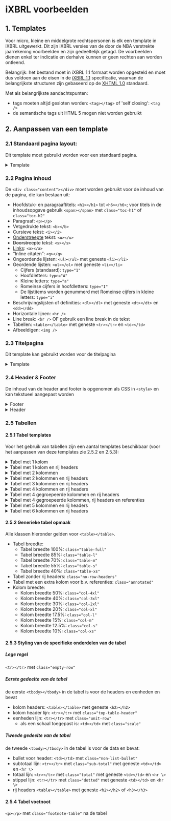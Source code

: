 # iXBRL voorbeelden

## 1. Templates

Voor micro, kleine en middelgrote rechtspersonen is elk een template in iXBRL uitgewerkt.
Dit zijn iXBRL versies van de door de NBA verstrekte jaarrekening voorbeelden en zijn gedeeltelijk getagd.
De voorbeelden dienen enkel ter indicatie en derhalve kunnen er geen rechten aan worden ontleend.

Belangrijk: het bestand moet in iXBRL 1.1 formaat worden opgesteld en moet dus voldoen aan de eisen in de [iXBRL 1.1](https://specifications.xbrl.org/work-product-index-inline-xbrl-inline-xbrl-1.1.html) specificatie, waarvan de belangrijkste structuren zijn gebaseerd op de [XHTML 1.0](https://www.w3.org/TR/xhtml1) standaard. 

Met als belangrijkste aandachtspunten:
- tags moeten altijd gesloten worden: `<tag></tag>` of 'self closing': `<tag />`
- de semantische tags uit HTML 5 mogen niet worden gebruikt

## 2. Aanpassen van een template

### 2.1 Standaard pagina layout:

Dit template moet gebruikt worden voor een standaard pagina.

<details>
<summary>Template</summary>

```html
<div class="page">
  <div class="header">
    <div class="header-content"></div>
    <div class="header-line"></div>
  </div>
  <div class="content">
  </div>
  <div class="footer">
    <div class="footer-content"></div>
    <div class="footer-page-number"></div>
  </div>
</div>
```

</details>

### 2.2 Pagina inhoud

De `<div class="content"></div>` moet worden gebruikt voor de inhoud van de pagina, die kan bestaan uit:
- Hoofdstuk- en paragraaftitels: `<h1></h1>` tot `<h6></h6>`; voor titels in de inhoudsopgave gebruik `<span></span>` met `class="toc-h1"` of `class="toc-h2"`
- Paragraaf: `<p></p>`
- Vetgedrukte tekst: `<b></b>`
- Cursieve tekst: `<i></i>`
- <ins>Onderstreepte</ins> tekst: `<u></u>`
- <s>Doorstreepte</s> tekst: `<s></s>`
- [Links](): `<a></a>`
- <q>Inline citaten</q>: `<q></q>`
- Ongeordende lijsten: `<ul></ul>` met geneste `<li></li>`
- Geordende lijsten: `<ol></ol>` met geneste `<li></li>`
  - Cijfers (standaard): `type="1"`
  - Hoofdletters: `type="A"`
  - Kleine letters: `type="a"`
  - Romeinse cijfers in hoofdletters: `type="I"`
  - De lijstitems worden genummerd met Romeinse cijfers in kleine letters: `type="i"`
- Beschrijvingslijsten of definities: `<dl></dl>` met geneste `<dt></dt>` en `<dd></dd>`
- Horizontale lijnen: `<hr />`
- Line break: `<br />` OF gebruik een line break in de tekst
- Tabellen: `<table></table>` met geneste `<tr></tr>` en `<td></td>`
- Afbeeldigen: `<img />`

### 2.3 Titelpagina

Dit template kan gebruikt worden voor de titelpagina
<details><summary>Template</summary>

```html
<div class="page">
  <div class="header">
    <div class="header-content"></div>
    <div class="header-line"></div>
  </div>
  <div class="content">
    <div class="title">
      <div class="title-line"></div>
      <div class="title-content">
        <div class="first-page-title">Voorbeeld rapport 2022</div>
        <div class="first-page-subtitle">De Middelgrote B.V.</div>
        <div class="first-page-subtitle">Statutaire vestigingsplaats</div>
      </div>
    </div>
    <div class="date">
      <div class="date-line"></div>
      <div class="date-content">
        <p>d.d. maand 2024
          Kamer van Koophandel nr. 12345678
          Vastgesteld door de algemene vergadering op 19 maart 2023
        </p>
      </div>
    </div>
  </div>
  <div class="footer">
    <div class="footer-content"></div>
    <div class="footer-page-number"></div>
  </div>
</div>
```

</details>

### 2.4 Header & Footer

De inhoud van de header and footer is opgenomen als CSS in `<style>` en kan tekstueel aangepast worden

<details><summary>Footer</summary>

```css
.footer-content::after {
  content: "De ...... B.V., Statutaire vestigingsplaats";
}
```
```css
.page:nth-child(n+3) .footer-page-number::after {
  content: "Pagina " counter(page) " van ...";
}
```

</details>
<details><summary>Header</summary>

#### Header:

```css
.header-content::after {
  content: "Samenstellingsverklaring afgegeven d.d. ......";
}
```

</details>

### 2.5 Tabellen

#### 2.5.1 Tabel templates

Voor het gebruik van tabellen zijn een aantal templates beschikbaar (voor het aanpassen van deze templates zie 2.5.2 en 2.5.3):

<details>
<summary>Tabel met 1 kolom</summary>

```html
<table class="table-full">
  <colgroup>
    <col />
  </colgroup>
  <tbody>
    <tr>
      <td>
        <h2>kolom header</h2>
      </td>
    </tr>
    <tr class="empty-row top-table-header">
      <td>
        <hr />
      </td>
    </tr>
  </tbody>
  <tbody>
    <tr class="empty-row">
      <td></td>
    </tr>
    <tr>
      <td>rij</td>
    </tr>
  </tbody>
</table>
```

</details>
<details>
<summary>Tabel met 1 kolom en rij headers</summary>

```html
<table class="table-full col-m">
  <colgroup>
    <col />
    <col />
  </colgroup>
  <tbody>
    <tr>
      <td></td>
      <td>
        <h2>kolom header</h2>
      </td>
    </tr>
    <tr class="empty-row top-table-header">
      <td></td>
      <td>
        <hr />
      </td>
    </tr>
    <tr class="unit-row">
      <td class="scale">(x 1.000)</td>
      <td>€</td>
    </tr>
  </tbody>
  <tbody>
    <tr class="empty-row">
      <td colspan="2"></td>
    </tr>
    <tr>
      <td>
        <h2>rij header</h2>
      </td>
      <td>0</td>
    </tr>
    <tr>
      <td>
        <h3>rij header</h3>
      </td>
      <td>0</td>
    </tr>
    <tr>
      <td>rij header</td>
      <td>0</td>
    </tr>
    <tr class="empty-row sub-total">
      <td></td>
      <td>
        <hr />
      </td>
    </tr>
    <tr>
      <td></td>
      <td>0</td>
    </tr>
    <tr class="empty-row total">
      <td></td>
      <td>
        <hr />
      </td>
    </tr>
  </tbody>
</table>
```

</details>
<details>
<summary>Tabel met 2 kolommen</summary>

```html
<table class="table-full col-xl no-row-headers">
  <colgroup>
    <col />
    <col />
    <col />
  </colgroup>
  <tbody>
    <tr>
      <td>
        <h2>kolom header</h2>
      </td>
      <td></td>
      <td>
        <h2>kolom header</h2>
      </td>
    </tr>
    <tr class="empty-row top-table-header">
      <td>
        <hr />
      </td>
      <td></td>
      <td>
        <hr />
      </td>
    </tr>
  </tbody>
  <tbody>
    <tr class="empty-row">
      <td colspan="3"></td>
    </tr>
    <tr>
      <td>rij</td>
      <td></td>
      <td>0</td>
    </tr>
  </tbody>
</table>
```

</details>
<details>
<summary>Tabel met 2 kolommen en rij headers</summary>

```html
<table class="table-full col-m">
  <colgroup>
    <col />
    <col />
    <col />
    <col />
  </colgroup>
  <tbody>
    <tr>
      <td></td>
      <td>
        <h2>kolom header</h2>
      </td>
      <td></td>
      <td>
        <h2>kolom header</h2>
      </td>
    </tr>
    <tr class="empty-row top-table-header">
      <td></td>
      <td>
        <hr />
      </td>
      <td></td>
      <td>
        <hr />
      </td>
    </tr>
    <tr class="unit-row">
      <td class="scale">(x 1.000)</td>
      <td>€</td>
      <td></td>
      <td>€</td>
    </tr>
  </tbody>
  <tbody>
    <tr class="empty-row">
      <td colspan="4"></td>
    </tr>
    <tr>
      <td>
        <h2>rij header</h2>
      </td>
      <td>0</td>
      <td></td>
      <td>0</td>
    </tr>
      <td>
        <h3>rij header</h3>
      </td>
      <td>0</td>
      <td></td>
      <td>0</td>
    </tr>
    <tr>
      <td>rij header</td>
      <td>0</td>
      <td></td>
      <td>0</td>
    </tr>
    <tr class="empty-row sub-total">
      <td></td>
      <td>
        <hr />
      </td>
      <td></td>
      <td>
        <hr />
      </td>
    </tr>
    <tr>
      <td></td>
      <td>0</td>
      <td></td>
      <td>0</td>
    </tr>
    <tr class="empty-row total">
      <td></td>
      <td>
        <hr />
      </td>
      <td></td>
      <td>
        <hr />
      </td>
    </tr>
  </tbody>
</table>
```

</details>
<details>
<summary>Tabel met 3 kolommen en rij headers</summary>

```html
<table class="table-full col-m">
  <colgroup>
    <col />
    <col />
    <col />
    <col />
    <col />
    <col />
  </colgroup>
  <tbody>
    <tr>
      <td></td>
      <td>
        <h2>kolom header</h2>
      </td>
      <td></td>
      <td>
        <h2>kolom header</h2>
      </td>
      <td></td>
      <td>
        <h2>kolom header</h2>
      </td>
    </tr>
    <tr class="empty-row top-table-header">
      <td></td>
      <td>
        <hr />
      </td>
      <td></td>
      <td>
        <hr />
      </td>
      <td></td>
      <td>
        <hr />
      </td>
    </tr>
    <tr class="unit-row">
      <td class="scale">(x 1.000)</td>
      <td>€</td>
      <td></td>
      <td>€</td>
      <td></td>
      <td>€</td>
    </tr>
  </tbody>
  <tbody>
    <tr class="empty-row">
      <td colspan="6"></td>
    </tr>
    <tr>
      <td>
        <h2>rij header</h2>
      </td>
      <td>0</td>
      <td></td>
      <td>0</td>
      <td></td>
      <td>0</td>
    </tr>
    <tr>
      <td>
        <h3>rij header</h3>
      </td>
      <td>0</td>
      <td></td>
      <td>0</td>
      <td></td>
      <td>0</td>
    </tr>
    <tr>
      <td>rij header</td>
      <td>0</td>
      <td></td>
      <td>0</td>
      <td></td>
      <td>0</td>
    </tr>
    <tr class="empty-row sub-total">
      <td></td>
      <td>
        <hr />
      </td>
      <td></td>
      <td>
        <hr />
      </td>
      <td></td>
      <td>
        <hr />
      </td>
    </tr>
    <tr>
      <td></td>
      <td>0</td>
      <td></td>
      <td>0</td>
      <td></td>
      <td>0</td>
    </tr>
    <tr class="empty-row total">
      <td></td>
      <td>
        <hr />
      </td>
      <td></td>
      <td>
        <hr />
      </td>
      <td></td>
      <td>
        <hr />
      </td>
    </tr>
  </tbody>
</table>
```

</details>
<details>
<summary>Tabel met 4 kolommen en rij headers</summary>

```html
<table class="table-full col-m">
  <colgroup>
    <col />
    <col />
    <col />
    <col />
    <col />
    <col />
    <col />
    <col />
  </colgroup>
  <tbody>
    <tr>
      <td></td>
      <td>
        <h2>kolom header</h2>
      </td>
      <td></td>
      <td>
        <h2>kolom header</h2>
      </td>
      <td></td>
      <td>
        <h2>kolom header</h2>
      </td>
      <td></td>
      <td>
        <h2>kolom header</h2>
      </td>
    </tr>
    <tr class="empty-row top-table-header">
      <td></td>
      <td>
        <hr />
      </td>
      <td></td>
      <td>
        <hr />
      </td>
      <td></td>
      <td>
        <hr />
      </td>
      <td></td>
      <td>
        <hr />
      </td>
    </tr>
    <tr class="unit-row">
      <td class="scale">(x 1.000)</td>
      <td>€</td>
      <td></td>
      <td>€</td>
      <td></td>
      <td>€</td>
      <td></td>
      <td>€</td>
    </tr>
  </tbody>
  <tbody>
    <tr class="empty-row">
      <td colspan="8"></td>
    </tr>
    <tr>
      <td>
        <h2>rij header</h2>
      </td>
      <td>0</td>
      <td></td>
      <td>0</td>
      <td></td>
      <td>0</td>
      <td></td>
      <td>0</td>
    </tr>
    <tr>
      <td>
        <h3>rij header</h3>
      </td>
      <td>0</td>
      <td></td>
      <td>0</td>
      <td></td>
      <td>0</td>
      <td></td>
      <td>0</td>
    </tr>
    <tr>
      <td>rij header</td>
      <td>0</td>
      <td></td>
      <td>0</td>
      <td></td>
      <td>0</td>
      <td></td>
      <td>0</td>
    </tr>
    <tr class="empty-row sub-total">
      <td></td>
      <td>
        <hr />
      </td>
      <td></td>
      <td>
        <hr />
      </td>
      <td></td>
      <td>
        <hr />
      </td>
      <td></td>
      <td>
        <hr />
      </td>
    </tr>
    <tr>
      <td></td>
      <td>0</td>
      <td></td>
      <td>0</td>
      <td></td>
      <td>0</td>
      <td></td>
      <td>0</td>
    </tr>
    <tr class="empty-row total">
      <td></td>
      <td>
        <hr />
      </td>
      <td></td>
      <td>
        <hr />
      </td>
      <td></td>
      <td>
        <hr />
      </td>
      <td></td>
      <td>
        <hr />
      </td>
    </tr>
  </tbody>
</table>
```

</details>
<details>
<summary>Tabel met 4 gegroepeerde kolommen en rij headers</summary>

```html
<table class="table-full col-s">
        <colgroup>
          <col />
          <col />
          <col />
          <col />
          <col />
          <col />
          <col />
          <col />
        </colgroup>
        <tbody>
          <tr>
            <td></td>
            <td colspan="3">
              <h2>kolom header</h2>
            </td>
            <td></td>
            <td colspan="3">
              <h2>kolom header</h2>
            </td>
          </tr>
          <tr class="empty-row top-table-header">
            <td></td>
            <td colspan="3">
              <hr />
            </td>
            <td></td>
            <td colspan="3">
              <hr />
            </td>
          </tr>
          <tr class="unit-row">
            <td class="scale">(x 1.000)</td>
            <td>€</td>
            <td></td>
            <td>€</td>
            <td></td>
            <td>€</td>
            <td></td>
            <td>€</td>
          </tr>
        </tbody>
        <tbody>
          <tr class="empty-row">
            <td colspan="8"></td>
          </tr>
          <tr>
            <td>
              <h2>rij header</h2>
            </td>
            <td>0</td>
            <td></td>
            <td></td>
            <td></td>
            <td>0</td>
            <td></td>
            <td></td>
          </tr>
          <tr>
            <td>
              <h3>rij header</h3>
            </td>
            <td>0</td>
            <td></td>
            <td></td>
            <td></td>
            <td>0</td>
            <td></td>
            <td></td>
          </tr>
          <tr class="empty-row sub-total">
            <td></td>
            <td>
              <hr />
            </td>
            <td></td>
            <td></td>
            <td></td>
            <td>
              <hr />
            </td>
            <td></td>
            <td></td>
          </tr>
          <tr>
            <td>
              <h2>sub-totaal</h2>
            </td>
            <td></td>
            <td></td>
            <td>0</td>
            <td></td>
            <td></td>
            <td></td>
            <td>0</td>
          </tr>
          <tr class="empty-row sub-total">
            <td></td>
            <td></td>
            <td></td>
            <td>
              <hr />
            </td>
            <td></td>
            <td></td>
            <td></td>
            <td>
              <hr />
            </td>
          </tr>
          <tr>
            <td>
              <h2>totaal</h2>
            </td>
            <td></td>
            <td></td>
            <td>0</td>
            <td></td>
            <td></td>
            <td></td>
            <td>0</td>
          </tr>
          <tr class="empty-row total">
            <td></td>
            <td></td>
            <td></td>
            <td>
              <hr />
            </td>
            <td></td>
            <td></td>
            <td></td>
            <td>
              <hr />
            </td>
          </tr>
        </tbody>
      </table>
```

</details>
<details>
<summary>Tabel met 4 gegroepeerde kolommen, rij headers en referenties</summary>

```html
<table class="table-full col-s annotated">
        <colgroup>
          <col />
          <col />
          <col />
          <col />
          <col />
          <col />
          <col />
          <col />
          <col />
        </colgroup>
        <tbody>
          <tr>
            <td></td>
            <td></td>
            <td colspan="3">
              <h2>kolom header</h2>
            </td>
            <td></td>
            <td colspan="3">
              <h2>kolom header</h2>
            </td>
          </tr>
          <tr class="empty-row top-table-header">
            <td></td>
            <td></td>
            <td colspan="3">
              <hr />
            </td>
            <td></td>
            <td colspan="3">
              <hr />
            </td>
          </tr>
          <tr class="unit-row">
            <td class="scale">(x 1.000)</td>
            <td>Ref.</td>
            <td>€</td>
            <td></td>
            <td>€</td>
            <td></td>
            <td>€</td>
            <td></td>
            <td>€</td>
          </tr>
        </tbody>
        <tbody>
          <tr class="empty-row">
            <td colspan="9"></td>
          </tr>
          <tr>
            <td>
              <h2>rij header</h2>
            </td>
            <td>0.</td>
            <td>0</td>
            <td></td>
            <td></td>
            <td></td>
            <td>0</td>
            <td></td>
            <td></td>
          </tr>
          <tr>
            <td>
              <h3>rij header</h3>
            </td>
            <td>0.</td>
            <td>0</td>
            <td></td>
            <td></td>
            <td></td>
            <td>0</td>
            <td></td>
            <td></td>
          </tr>
          <tr class="empty-row sub-total">
            <td></td>
            <td></td>
            <td>
              <hr />
            </td>
            <td></td>
            <td></td>
            <td></td>
            <td>
              <hr />
            </td>
            <td></td>
            <td></td>
          </tr>
          <tr>
            <td>
              <h2>sub-totaal</h2>
            </td>
            <td></td>
            <td></td>
            <td></td>
            <td>0</td>
            <td></td>
            <td></td>
            <td></td>
            <td>0</td>
          </tr>
          <tr class="empty-row sub-total">
            <td></td>
            <td></td>
            <td></td>
            <td></td>
            <td>
              <hr />
            </td>
            <td></td>
            <td></td>
            <td></td>
            <td>
              <hr />
            </td>
          </tr>
          <tr>
            <td>
              <h2>totaal</h2>
            </td>
            <td></td>
            <td></td>
            <td></td>
            <td>0</td>
            <td></td>
            <td></td>
            <td></td>
            <td>0</td>
          </tr>
          <tr class="empty-row total">
            <td></td>
            <td></td>
            <td></td>
            <td></td>
            <td>
              <hr />
            </td>
            <td></td>
            <td></td>
            <td></td>
            <td>
              <hr />
            </td>
          </tr>
        </tbody>
      </table>
```

</details>
<details>
<summary>Tabel met 5 kolommen en rij headers</summary>

```html
<table class="table-full col-m">
  <colgroup>
    <col />
    <col />
    <col />
    <col />
    <col />
    <col />
    <col />
    <col />
    <col />
    <col />
  </colgroup>
  <tbody>
    <tr>
      <td></td>
      <td>
        <h2>kolom header</h2>
      </td>
      <td></td>
      <td>
        <h2>kolom header</h2>
      </td>
      <td></td>
      <td>
        <h2>kolom header</h2>
      </td>
      <td></td>
      <td>
        <h2>kolom header</h2>
      </td>
      <td></td>
      <td>
        <h2>kolom header</h2>
      </td>
    </tr>
    <tr class="empty-row top-table-header">
      <td></td>
      <td>
        <hr />
      </td>
      <td></td>
      <td>
        <hr />
      </td>
      <td></td>
      <td>
        <hr />
      </td>
      <td></td>
      <td>
        <hr />
      </td>
      <td></td>
      <td>
        <hr />
      </td>
    </tr>
    <tr class="unit-row">
      <td class="scale">(x 1.000)</td>
      <td>€</td>
      <td></td>
      <td>€</td>
      <td></td>
      <td>€</td>
      <td></td>
      <td>€</td>
      <td></td>
      <td>€</td>
    </tr>
  </tbody>
  <tbody>
    <tr class="empty-row">
      <td colspan="10"></td>
    </tr>
    <tr>
      <td>
        <h2>rij header</h2>
      </td>
      <td>0</td>
      <td></td>
      <td>0</td>
      <td></td>
      <td>0</td>
      <td></td>
      <td>0</td>
      <td></td>
      <td>0</td>
    </tr>
    <tr>
      <td>
        <h3>rij header</h3>
      </td>
      <td>0</td>
      <td></td>
      <td>0</td>
      <td></td>
      <td>0</td>
      <td></td>
      <td>0</td>
      <td></td>
      <td>0</td>
    </tr>
    <tr>
      <td>rij header</td>
      <td>0</td>
      <td></td>
      <td>0</td>
      <td></td>
      <td>0</td>
      <td></td>
      <td>0</td>
      <td></td>
      <td>0</td>
    </tr>
    <tr class="empty-row sub-total">
      <td></td>
      <td>
        <hr />
      </td>
      <td></td>
      <td>
        <hr />
      </td>
      <td></td>
      <td>
        <hr />
      </td>
      <td></td>
      <td>
        <hr />
      </td>
      <td></td>
      <td>
        <hr />
      </td>
    </tr>
    <tr>
      <td></td>
      <td>0</td>
      <td></td>
      <td>0</td>
      <td></td>
      <td>0</td>
      <td></td>
      <td>0</td>
      <td></td>
      <td>0</td>
    </tr>
    <tr class="empty-row total">
      <td></td>
      <td>
        <hr />
      </td>
      <td></td>
      <td>
        <hr />
      </td>
      <td></td>
      <td>
        <hr />
      </td>
      <td></td>
      <td>
        <hr />
      </td>
      <td></td>
      <td>
        <hr />
      </td>
    </tr>
  </tbody>
</table>
```

</details>
<details>
<summary>Tabel met 6 kolommen en rij headers</summary>

```html
<table class="table-full col-s">
  <colgroup>
    <col />
    <col />
    <col />
    <col />
    <col />
    <col />
    <col />
    <col />
    <col />
    <col />
    <col />
    <col />
  </colgroup>
  <tbody>
    <tr>
      <td></td>
      <td>
        <h2>kolom header</h2>
      </td>
      <td></td>
      <td>
        <h2>kolom header</h2>
      </td>
      <td></td>
      <td>
        <h2>kolom header</h2>
      </td>
      <td></td>
      <td>
        <h2>kolom header</h2>
      </td>
      <td></td>
      <td>
        <h2>kolom header</h2>
      </td>
      <td></td>
      <td>
        <h2>kolom header</h2>
      </td>
    </tr>
    <tr class="empty-row top-table-header">
      <td></td>
      <td>
        <hr />
      </td>
      <td></td>
      <td>
        <hr />
      </td>
      <td></td>
      <td>
        <hr />
      </td>
      <td></td>
      <td>
        <hr />
      </td>
      <td></td>
      <td>
        <hr />
      </td>
      <td></td>
      <td>
        <hr />
      </td>
    </tr>
    <tr class="unit-row">
      <td class="scale">(x 1.000)</td>
      <td>€</td>
      <td></td>
      <td>€</td>
      <td></td>
      <td>€</td>
      <td></td>
      <td>€</td>
      <td></td>
      <td>€</td>
      <td></td>
      <td>€</td>
    </tr>
  </tbody>
  <tbody>
    <tr class="empty-row">
      <td colspan="12"></td>
    </tr>
    <tr>
      <td>
        <h2>rij header</h2>
      </td>
      <td>0</td>
      <td></td>
      <td>0</td>
      <td></td>
      <td>0</td>
      <td></td>
      <td>0</td>
      <td></td>
      <td>0</td>
      <td></td>
      <td>0</td>
    </tr>
    <tr>
      <td>
        <h3>rij header</h3>
      </td>
      <td>0</td>
      <td></td>
      <td>0</td>
      <td></td>
      <td>0</td>
      <td></td>
      <td>0</td>
      <td></td>
      <td>0</td>
      <td></td>
      <td>0</td>
    </tr>
    <tr>
      <td>rij header</td>
      <td>0</td>
      <td></td>
      <td>0</td>
      <td></td>
      <td>0</td>
      <td></td>
      <td>0</td>
      <td></td>
      <td>0</td>
      <td></td>
      <td>0</td>
    </tr>
    <tr class="empty-row sub-total">
      <td></td>
      <td>
        <hr />
      </td>
      <td></td>
      <td>
        <hr />
      </td>
      <td></td>
      <td>
        <hr />
      </td>
      <td></td>
      <td>
        <hr />
      </td>
      <td></td>
      <td>
        <hr />
      </td>
      <td></td>
      <td>
        <hr />
      </td>
    </tr>
    <tr>
      <td></td>
      <td>0</td>
      <td></td>
      <td>0</td>
      <td></td>
      <td>0</td>
      <td></td>
      <td>0</td>
      <td></td>
      <td>0</td>
      <td></td>
      <td>0</td>
    </tr>
    <tr class="empty-row total">
      <td></td>
      <td>
        <hr />
      </td>
      <td></td>
      <td>
        <hr />
      </td>
      <td></td>
      <td>
        <hr />
      </td>
      <td></td>
      <td>
        <hr />
      </td>
      <td></td>
      <td>
        <hr />
      </td>
      <td></td>
      <td>
        <hr />
      </td>
    </tr>
  </tbody>
</table>
```

</details>

#### 2.5.2 Generieke tabel opmaak
Alle klassen hieronder gelden voor `<table></table>`.
- Tabel breedte:
  - Tabel breedte 100%: `class="table-full"`
  - Tabel breedte 85%: `class="table-l"`
  - Tabel breedte 70%: `class="table-m"`
  - Tabel breedte 55%: `class="table-s"`
  - Tabel breedte 40%: `class="table-xs"`
- Tabel zonder rij headers: `class="no-row-headers"`
- Tabel met een extra kolom voor b.v. referenties: `class="annotated"`
- Kolom breedte:
  - Kolom breedte 50%: `class="col-4xl"`
  - Kolom breedte 40%: `class="col-3xl"`
  - Kolom breedte 30%: `class="col-2xl"`
  - Kolom breedte 20%: `class="col-xl"`
  - Kolom breedte 17.5%: `class="col-l"`
  - Kolom breedte 15%: `class="col-m"`
  - Kolom breedte 12.5%: `class="col-s"`
  - Kolom breedte 10%: `class="col-xs"`

#### 2.5.3 Styling van de specifieke onderdelen van de tabel

##### Lege regel

`<tr></tr>` met `class="empty-row"`

##### Eerste gedeelte van de tabel

de eerste `<tbody></tbody>` in de tabel is voor de headers en eenheden en bevat
- kolom headers: `<table></table>` met geneste `<h2></h2>`
- kolom header lijn: `<tr></tr>` met `class="top-table-header"`
- eenheden lijn: `<tr></tr>` met `class="unit-row"`
  - als een schaal toegepast is: `<td></td>` met `class="scale"`

##### Tweede gedeelte van de tabel

de tweede `<tbody></tbody>` in de tabel is voor de data en bevat:
- bullet voor header: `<td></td>` met `class="non-list-bullet"`
- subtotaal lijn: `<tr></tr>` met `class="sub-total"` met geneste `<td></td>` en `<hr \>`
- totaal lijn: `<tr></tr>` met `class="total"` met geneste `<td></td>` en `<hr \>`
- stippel lijn: `<tr></tr>` met `class="dotted"` met geneste `<td></td>` en `<hr \>`
- rij headers `<table></table>` met geneste `<h2></h2>` of `<h3></h3>`

#### 2.5.4 Tabel voetnoot

`<p></p>` met `class="footnote-table"` na de tabel
